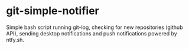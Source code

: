 # git-simple-notifier
Simple bash script running git-log, checking for new repositories (github API), sending desktop notifications and push notifications powered by ntfy.sh.
